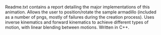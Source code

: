 Readme.txt contains a report detailing the major implementations of this animation. Allows the user to position/rotate the sample armadillo (included as a number of pngs, mostly of failures during the creation process). Uses inverse kinematics and forward kinematics to achieve different types of motion, with linear blending between motions. Written in C++.
